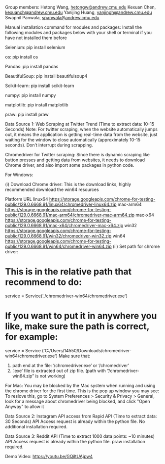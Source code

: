 Group members:
Hetong Wang, hetongw@andrew.cmu.edu
Kexuan Chen, kexuanch@andrew.cmu.edu
Yanijing Huang, yanjingh@andrew.cmu.edu
Swapnil Panwala, spanwala@andrew.cmu.edu


Manual installation command for modules and packages:
Install the following modules and packages below with your shell or terminal if you have not installed them before

Selenium:  pip install selenium

os:  pip install os

Pandas: pip install pandas

BeautifulSoup: pip install beautifulsoup4

Scikit-learn: pip install scikit-learn

numpy: pip install numpy

matplotlib: pip install matplotlib

praw: pip install praw


Data Source 1: Web Scraping at Twitter Trend  (Time to extract data: 10-15 Seconds)
Note: For twitter scraping, when the website automatically jumps out, it means the application is getting real-time data from the website, just waiting for the window to close automatically (approximately 10-15 seconds). Don’t interrupt during scrapping.

Chromedriver for Twitter scraping:
Since there is dynamic scraping like button presses and getting data from websites, it needs to download Chrome driver, and also import some packages in python code.

For Windows: 

(i) Download Chrome driver: 
This is the download links, highly recommended download the win64 resources

Platform	URL
linux64	https://storage.googleapis.com/chrome-for-testing-public/129.0.6668.91/linux64/chromedriver-linux64.zip
mac-arm64	https://storage.googleapis.com/chrome-for-testing-public/129.0.6668.91/mac-arm64/chromedriver-mac-arm64.zip
mac-x64	https://storage.googleapis.com/chrome-for-testing-public/129.0.6668.91/mac-x64/chromedriver-mac-x64.zip
win32	https://storage.googleapis.com/chrome-for-testing-public/129.0.6668.91/win32/chromedriver-win32.zip
win64	https://storage.googleapis.com/chrome-for-testing-public/129.0.6668.91/win64/chromedriver-win64.zip
(ii) Set path for chrome driver:
# This is in the relative path that recommend to do:
service = Service('./chromedriver-win64/chromedriver.exe')
# If you want to put it in anywhere you like, make sure the path is correct, for example:
service = Service ('C:/Users/14550/Downloads/chromedriver-win64/chromedriver.exe') 
Make sure that:
1. path end at the file: ‘/chromedriver.exe’ or ‘/chromedriver’ 
2. ‘.exe’ file is extracted out of zip file. (path with “/chromedriver-win64.zip” is not working)


For Mac:
You may be blocked by the Mac system when running and using the chrome driver for the first time. This is the pop up window you may see:
To reslove this, go to System Preferences > Security & Privacy > General, look for a message about chromedriver being blocked, and click "Open Anyway" to allow it


Data Source 2: Instagram API access from Rapid API (Time to extract data: 30 Seconds)
API Access request is already within the python file. No additional installation required.


Data Source 3: Reddit API (Time to extract 1000 data points: ~10 minutes)
API Access request is already within the python file. praw installation required.

Demo Video: https://youtu.be/GQiltUAjpw4

